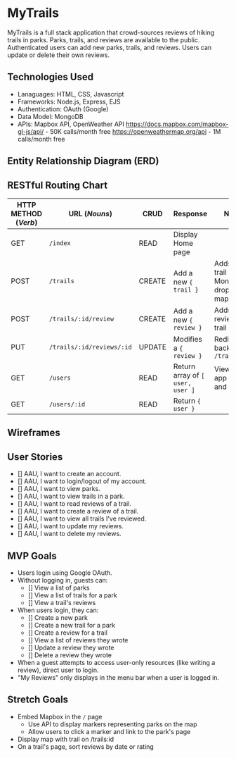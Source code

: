 # MyTrails
MyTrails is a full stack application that crowd-sources reviews of hiking trails in parks. Parks, trails, and reviews are available to the public. Authenticated users can add new parks, trails, and reviews. Users can update or delete their own reviews.

## Technologies Used
* Lanaguages: HTML, CSS, Javascript
* Frameworks: Node.js, Express, EJS
* Authentication: OAuth (Google)
* Data Model: MongoDB
* APIs: Mapbox API, OpenWeather API
https://docs.mapbox.com/mapbox-gl-js/api/ - 50K calls/month free
https://openweathermap.org/api - 1M calls/month free

## Entity Relationship Diagram (ERD)



## RESTful Routing Chart
| HTTP METHOD (_Verb_) | URL (_Nouns_)     | CRUD    | Response          | Notes        |
| -------------------- | ----------------- | ------- | ----------------- | ------------ |
| GET | `/index` | READ | Display Home page|  |
| POST | `/trails` | CREATE | Add a new `{ trail }` | Adds a new trail in Mongo & drops pin in map |
| POST | `/trails/:id/review` | CREATE | Add a new `{ review }` | Adds a new review to a trail |
| PUT | `/trails/:id/reviews/:id` | UPDATE | Modifies a `{ review }` | Redirects back to `/trails/:id` |
| GET | `/users` | READ | Return array of `[ user, user ]` | View all app users and stats? |
| GET | `/users/:id` | READ | Return `{ user }` | |

## Wireframes


## User Stories
- [] AAU, I want to create an account.
- [] AAU, I want to login/logout of my account.
- [] AAU, I want to view parks.
- [] AAU, I want to view trails in a park.
- [] AAU, I want to read reviews of a trail.
- [] AAU, I want to create a review of a trail.
- [] AAU, I want to view all trails I've reviewed.
- [] AAU, I want to update my reviews.
- [] AAU, I want to delete my reviews.

## MVP Goals
* Users  login using Google OAuth.
* Without logging in, guests can:
    - [] View a list of parks
    - [] View a list of trails for a park
    - [] View a trail's reviews
* When users login, they can:
    - [] Create a new park
    - [] Create a new trail for a park
    - [] Create a review for a trail
    - [] View a list of reviews they wrote
    - [] Update a review they wrote
    - [] Delete a review they wrote
* When a guest attempts to access user-only resources (like writing a review), direct user to login.
* "My Reviews" only displays in the menu bar when a user is logged in.


## Stretch Goals
* Embed Mapbox in the `/` page
    * Use API to display markers representing parks on the map
    * Allow users to click a marker and link to the park's page
* Display map with trail on /trails:id
* On a trail's page, sort reviews by date or rating

